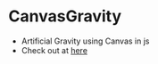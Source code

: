 # CanvasGravity

- Artificial Gravity using Canvas in js
- Check out at [here](https://monomonu.github.io/CanvasGravity/)
